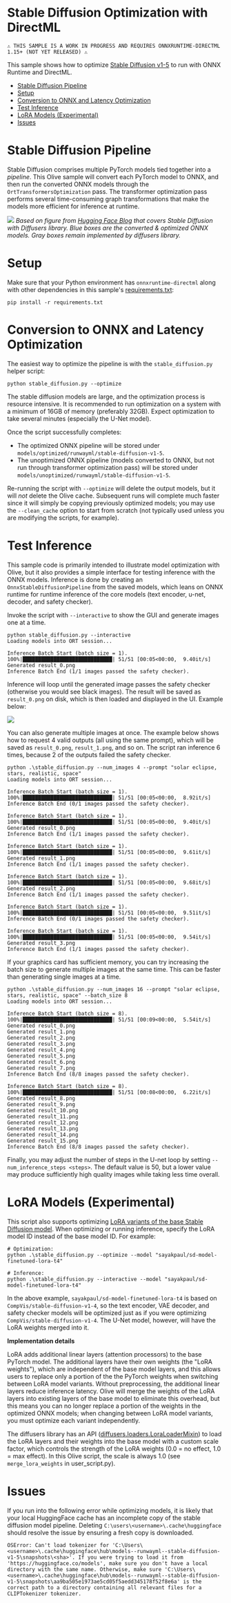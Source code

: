 # Stable Diffusion Optimization with DirectML <!-- omit in toc -->

    ⚠️ THIS SAMPLE IS A WORK IN PROGRESS AND REQUIRES ONNXRUNTIME-DIRECTML 1.15+ (NOT YET RELEASED) ⚠️

This sample shows how to optimize [Stable Diffusion v1-5](https://huggingface.co/runwayml/stable-diffusion-v1-5) to run with ONNX Runtime and DirectML.

- [Stable Diffusion Pipeline](#stable-diffusion-pipeline)
- [Setup](#setup)
- [Conversion to ONNX and Latency Optimization](#conversion-to-onnx-and-latency-optimization)
- [Test Inference](#test-inference)
- [LoRA Models (Experimental)](#lora-models-experimental)
- [Issues](#issues)

# Stable Diffusion Pipeline

Stable Diffusion comprises multiple PyTorch models tied together into a *pipeline*. This Olive sample will convert each PyTorch model to ONNX, and then run the converted ONNX models through the `OrtTransformersOptimization` pass. The transformer optimization pass performs several time-consuming graph transformations that make the models more efficient for inference at runtime.

![](readme/pipeline.png)
*Based on figure from [Hugging Face Blog](https://huggingface.co/blog/stable_diffusion) that covers Stable Diffusion with Diffusers library. Blue boxes are the converted & optimized ONNX models. Gray boxes remain implemented by diffusers library.*

# Setup

Make sure that your Python environment has `onnxruntime-directml` along with other dependencies in this sample's [requirements.txt](requirements.txt):

```
pip install -r requirements.txt
```

# Conversion to ONNX and Latency Optimization

The easiest way to optimize the pipeline is with the `stable_diffusion.py` helper script:

```
python stable_diffusion.py --optimize
```

The stable diffusion models are large, and the optimization process is resource intensive. It is recommended to run optimization on a system with a minimum of 16GB of memory (preferably 32GB). Expect optimization to take several minutes (especially the U-Net model).

Once the script successfully completes:
- The optimized ONNX pipeline will be stored under `models/optimized/runwayml/stable-diffusion-v1-5`.
- The unoptimized ONNX pipeline (models converted to ONNX, but not run through transformer optimization pass) will be stored under `models/unoptimized/runwayml/stable-diffusion-v1-5`.

Re-running the script with `--optimize` will delete the output models, but it will *not* delete the Olive cache. Subsequent runs will complete much faster since it will simply be copying previously optimized models; you may use the `--clean_cache` option to start from scratch (not typically used unless you are modifying the scripts, for example).

# Test Inference

This sample code is primarily intended to illustrate model optimization with Olive, but it also provides a simple interface for testing inference with the ONNX models. Inference is done by creating an `OnnxStableDiffusionPipeline` from the saved models, which leans on ONNX runtime for runtime inference of the core models (text encoder, u-net, decoder, and safety checker).

Invoke the script with `--interactive` to show the GUI and generate images one at a time.

```
python stable_diffusion.py --interactive
Loading models into ORT session...

Inference Batch Start (batch size = 1).
100%|█████████████████████████████| 51/51 [00:05<00:00,  9.40it/s]
Generated result_0.png
Inference Batch End (1/1 images passed the safety checker).
```

Inference will loop until the generated image passes the safety checker (otherwise you would see black images). The result will be saved as `result_0.png` on disk, which is then loaded and displayed in the UI. Example below:

![](readme/example.png)

You can also generate multiple images at once. The example below shows how to request 4 valid outputs (all using the same prompt), which will be saved as `result_0.png`, `result_1.png`, and so on. The script ran inference 6 times, because 2 of the outputs failed the safety checker.

```
python .\stable_diffusion.py --num_images 4 --prompt "solar eclipse, stars, realistic, space"
Loading models into ORT session...

Inference Batch Start (batch size = 1).
100%|█████████████████████████████| 51/51 [00:05<00:00,  8.92it/s]
Inference Batch End (0/1 images passed the safety checker).

Inference Batch Start (batch size = 1).
100%|█████████████████████████████| 51/51 [00:05<00:00,  9.40it/s]
Generated result_0.png
Inference Batch End (1/1 images passed the safety checker).

Inference Batch Start (batch size = 1).
100%|█████████████████████████████| 51/51 [00:05<00:00,  9.61it/s]
Generated result_1.png
Inference Batch End (1/1 images passed the safety checker).

Inference Batch Start (batch size = 1).
100%|█████████████████████████████| 51/51 [00:05<00:00,  9.68it/s]
Generated result_2.png
Inference Batch End (1/1 images passed the safety checker).

Inference Batch Start (batch size = 1).
100%|█████████████████████████████| 51/51 [00:05<00:00,  9.51it/s]
Inference Batch End (0/1 images passed the safety checker).

Inference Batch Start (batch size = 1).
100%|█████████████████████████████| 51/51 [00:05<00:00,  9.54it/s]
Generated result_3.png
Inference Batch End (1/1 images passed the safety checker).
```

If your graphics card has sufficient memory, you can try increasing the batch size to generate multiple images at the same time. This can be faster than generating single images at a time.

```
python .\stable_diffusion.py --num_images 16 --prompt "solar eclipse, stars, realistic, space" --batch_size 8
Loading models into ORT session...

Inference Batch Start (batch size = 8).
100%|█████████████████████████████| 51/51 [00:09<00:00,  5.54it/s]
Generated result_0.png
Generated result_1.png
Generated result_2.png
Generated result_3.png
Generated result_4.png
Generated result_5.png
Generated result_6.png
Generated result_7.png
Inference Batch End (8/8 images passed the safety checker).

Inference Batch Start (batch size = 8).
100%|█████████████████████████████| 51/51 [00:08<00:00,  6.22it/s]
Generated result_8.png
Generated result_9.png
Generated result_10.png
Generated result_11.png
Generated result_12.png
Generated result_13.png
Generated result_14.png
Generated result_15.png
Inference Batch End (8/8 images passed the safety checker).
```

Finally, you may adjust the number of steps in the U-net loop by setting `--num_inference_steps <steps>`. The default value is 50, but a lower value may produce sufficiently high quality images while taking less time overall.

# LoRA Models (Experimental)

This script also supports optimizing [LoRA variants of the base Stable Diffusion model](https://huggingface.co/blog/lora). When optimizing or running inference, specify the LoRA model ID instead of the base model ID. For example:

```
# Optimization:
python .\stable_diffusion.py --optimize --model "sayakpaul/sd-model-finetuned-lora-t4"

# Inference:
python .\stable_diffusion.py --interactive --model "sayakpaul/sd-model-finetuned-lora-t4"
```

In the above example, `sayakpaul/sd-model-finetuned-lora-t4` is based on `CompVis/stable-diffusion-v1-4`, so the text encoder, VAE decoder, and safety checker models will be optimized just as if you were optimizing `CompVis/stable-diffusion-v1-4`. The U-Net model, however, will have the LoRA weights merged into it.

**Implementation details**

LoRA adds additional linear layers (attention processors) to the base PyTorch model. The additional layers have their own weights (the "LoRA weights"), which are independent of the base model layers, and this allows users to replace only a portion of the the PyTorch weights when switching between LoRA model variants. Without preprocessing, the additional linear layers reduce inference latency. Olive will merge the weights of the LoRA layers into existing layers of the base model to eliminate this overhead, but this means you can no longer replace a portion of the weights in the optimized ONNX models; when changing between LoRA model variants, you must optimize each variant independently.

The diffusers library has an API ([diffusers.loaders.LoraLoaderMixin](https://huggingface.co/docs/diffusers/api/loaders#diffusers.loaders.LoraLoaderMixin)) to load the LoRA layers and their weights into the base model with a custom scale factor, which controls the strength of the LoRA weights (0.0 = no effect, 1.0 = max effect). In this Olive script, the scale is always 1.0 (see `merge_lora_weights` in user_script.py).

# Issues

If you run into the following error while optimizing models, it is likely that your local HuggingFace cache has an incomplete copy of the stable diffusion model pipeline. Deleting `C:\users\<username>\.cache\huggingface` should resolve the issue by ensuring a fresh copy is downloaded.

```
OSError: Can't load tokenizer for 'C:\Users\<username>\.cache\huggingface\hub\models--runwayml--stable-diffusion-v1-5\snapshots\<sha>'. If you were trying to load it from 'https://huggingface.co/models', make sure you don't have a local directory with the same name. Otherwise, make sure 'C:\Users\<username>\.cache\huggingface\hub\models--runwayml--stable-diffusion-v1-5\snapshots\aa9ba505e1973ae5cd05f5aedd345178f52f8e6a' is the correct path to a directory containing all relevant files for a CLIPTokenizer tokenizer.
```
